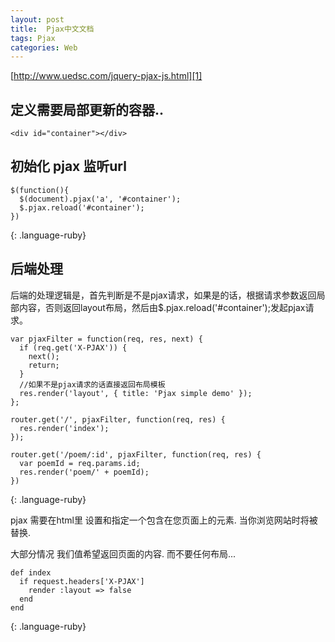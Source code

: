 ```yaml
---
layout: post
title:  Pjax中文文档
tags: Pjax
categories: Web
---
```

[http://www.uedsc.com/jquery-pjax-js.html][1]








## 定义需要局部更新的容器..
`<div id="container"></div>`


## 初始化 pjax 监听url
~~~
$(function(){
  $(document).pjax('a', '#container');
  $.pjax.reload('#container');
})
~~~
{: .language-ruby}



## 后端处理
后端的处理逻辑是，首先判断是不是pjax请求，如果是的话，根据请求参数返回局部内容，否则返回layout布局，然后由$.pjax.reload('#container');发起pjax请求。

~~~
var pjaxFilter = function(req, res, next) {
  if (req.get('X-PJAX')) {
    next();
    return;
  }
  //如果不是pjax请求的话直接返回布局模板
  res.render('layout', { title: 'Pjax simple demo' });
};

router.get('/', pjaxFilter, function(req, res) {
  res.render('index');
});

router.get('/poem/:id', pjaxFilter, function(req, res) {
  var poemId = req.params.id;
  res.render('poem/' + poemId);
})
~~~
{: .language-ruby}














pjax 需要在html里 设置和指定一个包含在您页面上的元素.
当你浏览网站时将被替换.



大部分情况 我们值希望返回页面的内容.
而不要任何布局...
~~~
def index
  if request.headers['X-PJAX']
    render :layout => false
  end
end
~~~
{: .language-ruby}

[1]:	http://www.uedsc.com/jquery-pjax-js.html